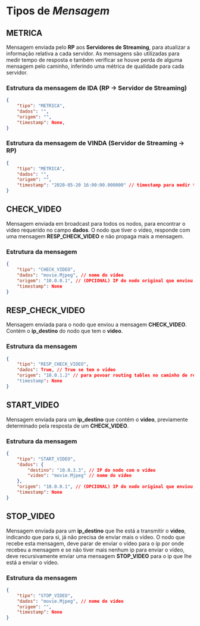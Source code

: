 # Tipos de *Mensagem*

## METRICA
Mensagem enviada pelo **RP** aos **Servidores de Streaming**, para atualizar a informação relativa a cada servidor. As mensagens são utilizadas para medir tempo de resposta e também verificar se houve perda de alguma mensagem pelo caminho, inferindo uma métrica de qualidade para cada servidor.

### Estrutura da mensagem de IDA (RP -> Servidor de Streaming)

```json
{
    "tipo": "METRICA",
    "dados": "",
    "origem": "",
    "timestamp": None,
}
```
### Estrutura da mensagem de VINDA (Servidor de Streaming -> RP)

```json
{
    "tipo": "METRICA",
    "dados": "",
    "origem": "",
    "timestamp": "2020-05-20 16:00:00.000000" // timestamp para medir tempo que a mensagem demorou no sentido (Servidor de Streaming -> RP)
}
```

## CHECK_VIDEO
Mensagem enviada em broadcast para todos os nodos, para encontrar o video requerido no campo **dados**. O nodo que tiver o video, responde com uma mensagem **RESP_CHECK_VIDEO** e não propaga mais a mensagem.

### Estrutura da mensagem
```json
{
    "tipo": "CHECK_VIDEO",
    "dados": "movie.Mjpeg", // nome do vídeo
    "origem": "10.0.0.1", // (OPCIONAL) IP do nodo original que enviou a mensagem (para efeitos de identificação de mensagens repetidas de broadcast)
    "timestamp": None
}
```

## RESP_CHECK_VIDEO
Mensagem enviada para o nodo que enviou a mensagem **CHECK_VIDEO**. Contém o **ip_destino** do nodo que tem o **video**.

### Estrutura da mensagem
```json
{
    "tipo": "RESP_CHECK_VIDEO",
    "dados": True, // True se tem o video
    "origem": "10.0.1.2" // para povoar routing tables no caminho de retorno
    "timestamp": None
}
```

## START_VIDEO
Mensagem enviada para um **ip_destino** que contém o **video**, previamente determinado pela resposta de um **CHECK_VIDEO**.

### Estrutura da mensagem
```json
{
    "tipo": "START_VIDEO",
    "dados": {
        "destino": "10.0.3.3", // IP do nodo com o vídeo
        "video": "movie.Mjpeg" // nome do vídeo
    },
    "origem": "10.0.0.1", // (OPCIONAL) IP do nodo original que enviou a mensagem
    "timestamp": None
}
```

## STOP_VIDEO
Mensagem enviada para um **ip_destino** que lhe está a transmitir o **video**, indicando que para si, já não precisa de enviar mais o vídeo. O nodo que recebe esta mensagem, deve parar de enviar o vídeo para o ip por onde recebeu a mensagem e se não tiver mais nenhum ip para enviar o vídeo, deve recursivamente enviar uma mensagem **STOP_VIDEO** para o ip que lhe está a enviar o vídeo.

### Estrutura da mensagem
```json
{
    "tipo": "STOP_VIDEO",
    "dados": "movie.Mjpeg", // nome do vídeo
    "origem": "",
    "timestamp": None
}
```